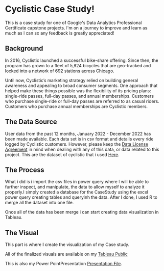 # Cyclistic Case Study!

This is a case study for one of Google's Data Analytics Professional Certificate capstone projects. I'm on a journey to improve and learn as much as I can so any feedback is greatly appreciated!

## Background

In 2016, Cyclistic launched a successful bike-share offering. Since then, the program has grown to a fleet of 5,824 bicycles that are geo-tracked and locked into a network of 692 stations across Chicago.

Until now, Cyclistic’s marketing strategy relied on building general awareness and appealing to broad consumer segments. One approach that helped make these things possible was the flexibility of its pricing plans: single-ride passes, full-day passes, and annual memberships. Customers who purchase single-ride or full-day passes are referred to as casual riders. Customers who purchase annual memberships are Cyclistic members.

## The Data Source

User data from the past 12 months, January 2022 - December 2022 has been made available. Each data set is in csv format and details every ride logged by Cyclistic customers. However, please keep the [Data License Agreement](https://ride.divvybikes.com/data-license-agreement) in mind when dealing with any of this data, or data related to this project. This are the dataset of cyclistic that i used [Here](https://divvy-tripdata.s3.amazonaws.com/index.html).

## The Process

What i did is i import the csv files in power query where I will be able to further inspect, and manipulate, the data to allow myself to analyze it properly.I simply created a database for the CaseStudy using the excel power query creating tables and queryinh the data. After I done,  I used R to merge all the dataset into one file.

Once all of the data has been merge i can start creating data visualization in Tableau.

## The Visual

This part is where I create the visualization of my Case study.

All of the finalized visuals are available on my [Tableau Public](https://public.tableau.com/views/CyclisticTripDate/Dashboard1?:language=en-US&:display_count=n&:origin=viz_share_link)

This is also my Power PointPresentation [Presentation File](https://drive.google.com/drive/folders/1z-urOTUp9RXE1jujIS5LqztRBF4VQA91?usp=sharing).






 
